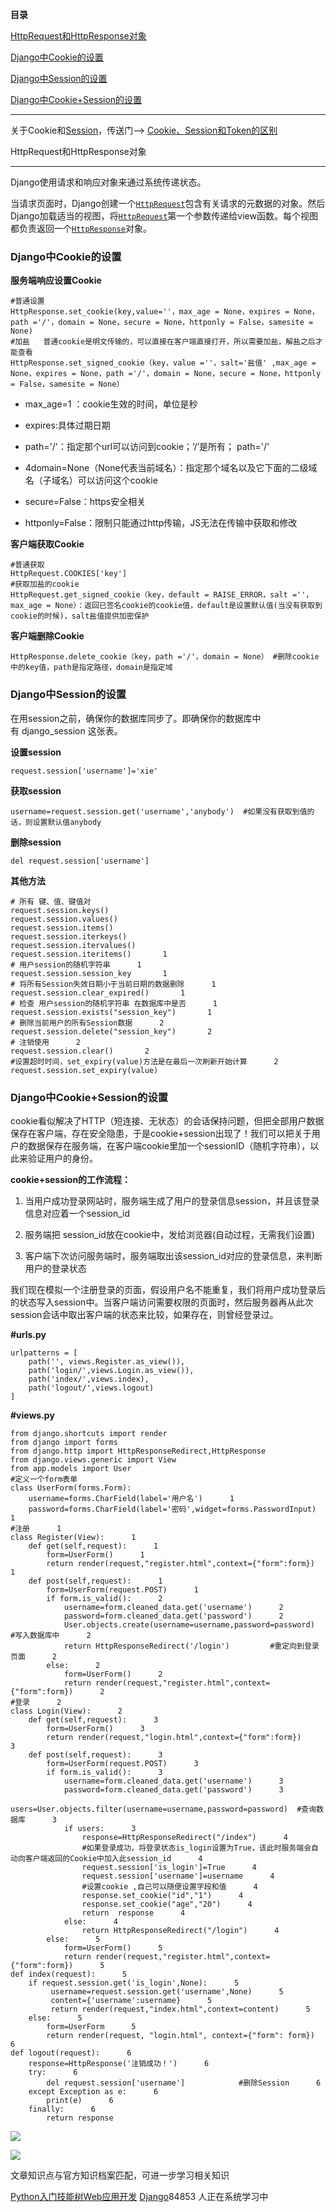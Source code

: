 **目录**

[HttpRequest和HttpResponse对象](#t0)

[Django中Cookie的设置](#t1)

[Django中Session的设置](#t2) 

[Django中Cookie+Session的设置](#t3)

* * *

关于Cookie和[Session](https://so.csdn.net/so/search?q=Session&spm=1001.2101.3001.7020)，传送门——> [Cookie、Session和Token的区别](https://blog.csdn.net/qq_36119192/article/details/84977902)

HttpRequest和HttpResponse对象
--------------------------

Django使用请求和响应对象来通过系统传递状态。

当请求页面时，Django创建一个[`HttpRequest`](#django.http.HttpRequest)包含有关请求的元数据的对象。然后Django加载适当的视图，将[`HttpRequest`](#django.http.HttpRequest)第一个参数传递给view函数。每个视图都负责返回一个[`HttpResponse`](#django.http.HttpResponse)对象。

### Django中Cookie的设置

**服务端响应设置Cookie**

```
#普通设置      
HttpResponse.set_cookie(key,value=''，max_age = None，expires = None，path ='/'，domain = None，secure = None，httponly = False，samesite = None)       
#加盐   普通cookie是明文传输的，可以直接在客户端直接打开，所以需要加盐，解盐之后才能查看      
HttpResponse.set_signed_cookie（key，value =''，salt='盐值' ,max_age = None，expires = None，path ='/'，domain = None，secure = None，httponly = False，samesite = None）
```


*   max\_age=1 ：cookie生效的时间，单位是秒
*   expires:具体过期日期  
*   path='/'：指定那个url可以访问到cookie；‘/’是所有； path='/'
*   4domain=None（None代表当前域名）：指定那个域名以及它下面的二级域名（子域名）可以访问这个cookie
*   secure=False：https安全相关
*   httponly=False：限制只能通过http传输，JS无法在传输中获取和修改

**客户端获取Cookie**

```
#普通获取      
HttpRequest.COOKIES['key']       
#获取加盐的cookie      
HttpRequest.get_signed_cookie（key，default = RAISE_ERROR，salt =''，max_age = None）：返回已签名cookie的cookie值，default是设置默认值(当没有获取到cookie的时候)，salt盐值提供加密保护
```


**客户端删除Cookie**

```
HttpResponse.delete_cookie（key，path ='/'，domain = None） #删除cookie中的key值，path是指定路径，domain是指定域
```


### Django中Session的设置 

在用session之前，确保你的数据库同步了。即确保你的数据库中有 django\_session 这张表。

**设置session**

```
request.session['username']='xie'
```


**获取session** 

```
username=request.session.get('username','anybody')  #如果没有获取到值的话，则设置默认值anybody
```


**删除session** 

```
del request.session['username']
```


**其他方法** 

```
# 所有 键、值、键值对       
request.session.keys()      
request.session.values()      
request.session.items()      
request.session.iterkeys()      
request.session.itervalues()      
request.session.iteritems()       1
# 用户session的随机字符串      1
request.session.session_key       1
# 将所有Session失效日期小于当前日期的数据删除      1
request.session.clear_expired()       1
# 检查 用户session的随机字符串 在数据库中是否      1
request.session.exists("session_key")       1
# 删除当前用户的所有Session数据      2
request.session.delete("session_key")       2
# 注销使用      2
request.session.clear()       2
#设置超时时间，set_expiry(value)方法是在最后一次刷新开始计算      2
request.session.set_expiry(value)
```


### Django中Cookie+Session的设置

cookie看似解决了HTTP（短连接、无状态）的会话保持问题，但把全部用户数据保存在客户端，存在安全隐患，于是cookie+session出现了！我们可以把关于用户的数据保存在服务端，在客户端cookie里加一个sessionID（随机字符串），以此来验证用户的身份。

**cookie+session的工作流程：**

1.  当用户成功登录网站时，服务端生成了用户的登录信息session，并且该登录信息对应着一个session\_id
2.  服务端把 session\_id放在cookie中，发给浏览器(自动过程，无需我们设置)
3.  客户端下次访问服务端时，服务端取出该session\_id对应的登录信息，来判断用户的登录状态

我们现在模拟一个注册登录的页面，假设用户名不能重复，我们将用户成功登录后的状态写入session中。当客户端访问需要权限的页面时，然后服务器再从此次session会话中取出客户端的状态来比较，如果存在，则曾经登录过。

**#urls.py**

```
urlpatterns = [      
    path('', views.Register.as_view()),      
    path('login/',views.Login.as_view()),      
    path('index/',views.index),      
    path('logout/',views.logout)      
]
```


**#views.py**

```
from django.shortcuts import render      
from django import forms      
from django.http import HttpResponseRedirect,HttpResponse      
from django.views.generic import View      
from app.models import User       
#定义一个form表单      
class UserForm(forms.Form):      
    username=forms.CharField(label='用户名')      1
    password=forms.CharField(label='密码',widget=forms.PasswordInput)       1
#注册      1
class Register(View):      1
    def get(self,request):      1
        form=UserForm()      1
        return render(request,"register.html",context={"form":form})      1
    def post(self,request):      1
        form=UserForm(request.POST)      1
        if form.is_valid():      2
            username=form.cleaned_data.get('username')      2
            password=form.cleaned_data.get('password')      2
            User.objects.create(username=username,password=password)  #写入数据库中      2
            return HttpResponseRedirect('/login')         #重定向到登录页面      2
        else:      2
            form=UserForm()      2
            return render(request,"register.html",context={"form":form})      2
#登录      2
class Login(View):      2
    def get(self,request):      3
        form=UserForm()      3
        return render(request,"login.html",context={"form":form})      3
    def post(self,request):      3
        form=UserForm(request.POST)      3
        if form.is_valid():      3
            username=form.cleaned_data.get('username')      3
            password=form.cleaned_data.get('password')      3
            users=User.objects.filter(username=username,password=password)  #查询数据库      3
            if users:      3
                response=HttpResponseRedirect("/index")      4
                #如果登录成功，将登录状态is_login设置为True，该此时服务端会自动向客户端返回的Cookie中加入此session_id      4
                request.session['is_login']=True      4
                request.session['username']=username      4
                #设置cookie ,自己可以随便设置字段和值      4
                response.set_cookie("id","1")      4
                response.set_cookie("age","20")      4
                return  response      4
            else:      4
                return HttpResponseRedirect("/login")      4
        else:      5
            form=UserForm()      5
            return render(request,"register.html",context={"form":form})      5
def index(request):      5
    if request.session.get('is_login',None):      5
         username=request.session.get('username',None)      5
         content={'username':username}      5
         return render(request,"index.html",context=content)      5
    else:      5
        form=UserForm      5
        return render(request, "login.html", context={"form": form})       6
def logout(request):      6
    response=HttpResponse('注销成功！')      6
    try:      6
        del request.session['username']            #删除Session      6
    except Exception as e:      6
        print(e)      6
    finally:      6
        return response
```


![](https://img-blog.csdnimg.cn/20190227153014376.png)

![](https://img-blog.csdnimg.cn/20190227153026750.png)

文章知识点与官方知识档案匹配，可进一步学习相关知识

[Python入门技能树](https://edu.csdn.net/skill/python/python-3-137)[Web应用开发](https://edu.csdn.net/skill/python/python-3-137) [Django](https://edu.csdn.net/skill/python/python-3-137)84853 人正在系统学习中